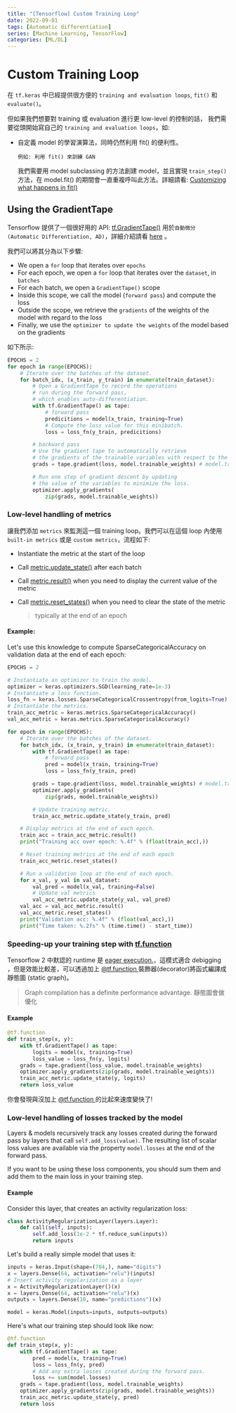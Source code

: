 ```yaml
---
title: "[Tensorflow] Custom Training Loop"
date: 2022-09-01
tags: [Automatic differentiation]
series: [Machine Learning, TensorFlow]
categories: [ML/DL]
---
```


# Custom Training Loop

在 `tf.keras` 中已經提供很方便的 `training and evaluation loops`, `fit()` 和 `evaluate()`。

但如果我們想要對 training 或 evaluation 進行更 low-level 的控制的話，
我們需要從頭開始寫自己的 `training and evaluation loops`，如:

- 自定義 model 的學習演算法，同時仍然利用 fit() 的便利性。

    ```
    例如: 利用 fit() 來訓練 GAN
    ```

    我們需要用 model subclassing 的方法創建 model，並且實現 `train_step()`方法，在 model.fit() 的期間會一直重複呼叫此方法。詳細請看: [Customizing what happens in fit()](https://www.tensorflow.org/guide/keras/customizing_what_happens_in_fit/)


## Using the GradientTape

Tensorflow 提供了一個很好用的 API: [tf.GradientTape()](https://www.tensorflow.org/api_docs/python/tf/GradientTape?hl=zh-tw) 用於`自動微分 (Automatic Differentiation, AD)`，詳細介紹請看 [here](https://github.com/kaka-lin/ML-Notes/tree/master/TensorFlow/gradientTape) 。

我們可以將其分為以下步驟:

- We open a `for` loop that iterates over `epochs`
- For each epoch, we open a `for` loop that iterates over the `dataset`, in `batches`
- For each batch, we open a `GradientTape()` scope
- Inside this scope, we call the model (`forward pass`) and compute the loss
- Outside the scope, we retrieve the `gradients` of the weights of the model with regard to the loss
- Finally, we use the `optimizer to update the weights` of the model based on the gradients

如下所示:

```python
EPOCHS = 2
for epoch in range(EPOCHS):
    # Iterate over the batches of the dataset.
    for batch_idx, (x_train, y_train) in enumerate(train_dataset):
        # Open a GradientTape to record the operations
        # run during the forward pass,
        # which enables auto-differentiation.
        with tf.GradientTape() as tape:
            # forward pass
            predicitions = model(x_train, training=True)
            # Compute the loss value for this minibatch.
            loss = loss_fn(y_train, predicitions)

        # backward pass
        # Use the gradient tape to automatically retrieve
        # the gradients of the trainable variables with respect to the loss.
        grads = tape.gradient(loss, model.trainable_weights) # model.trainable_variables

        # Run one step of gradient descent by updating
        # the value of the variables to minimize the loss.
        optimizer.apply_gradients(
            zip(grads, model.trainable_weights))
```

### Low-level handling of metrics

讓我們添加 `metrics` 來監測這一個 training loop。我們可以在這個 loop 內使用 `built-in metrics` 或是 `custom metrics`，流程如下:

- Instantiate the metric at the start of the loop
- Call [metric.update_state()](https://www.tensorflow.org/api_docs/python/tf/keras/metrics/Metric#update_state) after each batch
- Call [metric.result()](https://www.tensorflow.org/api_docs/python/tf/keras/metrics/Metric#result) when you need to display the current value of the metric
- Call [metric.reset_states()](https://www.tensorflow.org/api_docs/python/tf/keras/metrics/Metric#reset_state) when you need to clear the state of the metric

    > typically at the end of an epoch

#### Example:

Let's use this knowledge to compute SparseCategoricalAccuracy on validation data at the end of each epoch:

```python
EPOCHS = 2

# Instantiate an optimizer to train the model.
optimizer = keras.optimizers.SGD(learning_rate=1e-3)
# Instantiate a loss function.
loss_fn = keras.losses.SparseCategoricalCrossentropy(from_logits=True)
# Instantiate the metrics.
train_acc_metric = keras.metrics.SparseCategoricalAccuracy()
val_acc_metric = keras.metrics.SparseCategoricalAccuracy()

for epoch in range(EPOCHS):
    # Iterate over the batches of the dataset.
    for batch_idx, (x_train, y_train) in enumerate(train_dataset):
        with tf.GradientTape() as tape:
            # forward pass
            pred = model(x_train, training=True)
            loss = loss_fn(y_train, pred)

        grads = tape.gradient(loss, model.trainable_weights) # model.trainable_variables
        optimizer.apply_gradients(
            zip(grads, model.trainable_weights))

        # Update training metric.
        train_acc_metric.update_state(y_train, pred)

    # Display metrics at the end of each epoch.
    train_acc = train_acc_metric.result()
    print("Training acc over epoch: %.4f" % (float(train_acc),))

    # Reset training metrics at the end of each epoch
    train_acc_metric.reset_states()

    # Run a validation loop at the end of each epoch.
    for x_val, y_val in val_dataset:
        val_pred = model(x_val, training=False)
        # Update val metrics
        val_acc_metric.update_state(y_val, val_pred)
    val_acc = val_acc_metric.result()
    val_acc_metric.reset_states()
    print("Validation acc: %.4f" % (float(val_acc),))
    print("Time taken: %.2fs" % (time.time() - start_time))
```

### Speeding-up your training step with [tf.function](https://www.tensorflow.org/api_docs/python/tf/function)

Tensorflow 2 中默認的 runtime 是 [eager execution.](https://www.tensorflow.org/guide/basics)，這模式適合 debigging ，但是效能比較差，可以透過加上 [@tf.function ](https://www.tensorflow.org/api_docs/python/tf/function) 裝飾器(decorator)將函式編譯成靜態圖 (static graph)。

> Graph compilation has a definite performance advantage.
> 靜態圖會做優化

#### Example

```python
@tf.function
def train_step(x, y):
    with tf.GradientTape() as tape:
        logits = model(x, training=True)
        loss_value = loss_fn(y, logits)
    grads = tape.gradient(loss_value, model.trainable_weights)
    optimizer.apply_gradients(zip(grads, model.trainable_weights))
    train_acc_metric.update_state(y, logits)
    return loss_value
```

你會發現與沒加上 [@tf.function ](https://www.tensorflow.org/api_docs/python/tf/function) 的比起來速度變快了!

### Low-level handling of losses tracked by the model

Layers & models recursively track any losses created during the forward pass by layers that call `self.add_loss(value)`. The resulting list of scalar loss values are available via the property `model.losses` at the end of the forward pass.

If you want to be using these loss components, you should sum them and add them to the main loss in your training step.

#### Example

Consider this layer, that creates an activity regularization loss:

```python
class ActivityRegularizationLayer(layers.Layer):
    def call(self, inputs):
        self.add_loss(1e-2 * tf.reduce_sum(inputs))
        return inputs
```

Let's build a really simple model that uses it:

```python
inputs = keras.Input(shape=(784,), name="digits")
x = layers.Dense(64, activation="relu")(inputs)
# Insert activity regularization as a layer
x = ActivityRegularizationLayer()(x)
x = layers.Dense(64, activation="relu")(x)
outputs = layers.Dense(10, name="predictions")(x)

model = keras.Model(inputs=inputs, outputs=outputs)
```

Here's what our training step should look like now:

```python
@tf.function
def train_step(x, y):
    with tf.GradientTape() as tape:
        pred = model(x, training=True)
        loss = loss_fn(y, pred)
        # Add any extra losses created during the forward pass.
        loss += sum(model.losses)
    grads = tape.gradient(loss, model.trainable_weights)
    optimizer.apply_gradients(zip(grads, model.trainable_weights))
    train_acc_metric.update_state(y, pred)
    return loss
```
